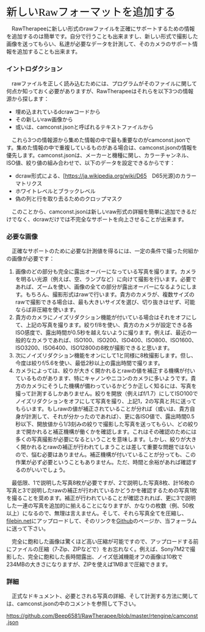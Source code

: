 <span style="color: #000000; background: none; overflow: hidden; page-break-after: avoid; font-size: 2.0em; font-family: Georgia,Times,serif; margin-top: 1em; margin-bottom: 0.25em; line-height: 1.3; padding: 0; border-bottom: 1px solid #AAAAAA;">新しいRawフォーマットを追加する
</span>

　RawTherapeeに新しい形式のrawファイルを正確にサポートするための情報を追加するのは簡単です。自分で行うことも出来ますし、新しい形式で撮影した画像を送ってもらい、私達が必要なデータを計測して、そのカメラのサポート情報を追加することも出来ます。

### イントロダクション

　rawファイルを正しく読み込むためには、プログラムがそのファイルに関して何点か知っておく必要がありますが、RawTherapeeはそれらを以下3つの情報源から探します：
　

- 埋め込まれているdcrawコードから
- その新しいraw画像から
- 或いは、camconst.jsonと呼ばれるテキストファイルから

　これら3つの情報源から集めた情報の中で最も重要なのがcamconst.jsonです。集めた情報の中で重複しているものがある場合は、camconst.jsonの情報を優先します。camconst.jsonは、メーカーと機種に関し、カラーチャンネル、ISO値、絞り値の組み合わせで、以下のデータを設定できるからです：

- dcraw形式による、\[<https://ja.wikipedia.org/wiki/D65>　D65光源\]のカラーマトリクス
- ホワイトレベルとブラックレベル
- 偽の列と行を取り去るためのクロップマスク

　このことから、camconst.jsonは新しいraw形式の詳細を簡単に追加できるだけでなく、dcrawだけでは不完全なサポートを向上させることが出来ます。

### 必要な画像

　正確なサポートのために必要な計測値を得るには、一定の条件で撮った何組かの画像が必要です：

1.  画像のどの部分も完全に露出オーバーになっている写真を撮ります。カメラを明るい光源（例えば、空、ランプなど）に向けて撮影を行います。必要であれば、ズームを使い、画像の全ての部分が露出オーバーになるようにします。もちろん、撮影形式はrawで行います。貴方のカメラが、複数サイズのrawで撮影できる場合は、最も大きいサイズを選び、切り抜きはせず、可能ならば非圧縮を使います。
2.  貴方のカメラにノイズリダクション機能が付いている場合はそれをオフにして、上記の写真を撮ります。絞りf/8を使い、貴方のカメラが設定できる各ISO感度で、露出時間が0.5秒を越えないように撮ります。例えば、最近の一般的なカメラであれば、ISO100、ISO200、ISO400、ISO800、ISO1600、ISO3200、ISO6400、ISO12800の8枚が撮影できると思います。
3.  次にノイズリダクション機能をオンにして1と同様に8枚撮影します。但し、今度は絞りf/5.6を使い、最低2秒以上の露出時間で撮ります。
4.  カメラによっては、絞りが大きく開かれるとrawの値を補正する機構が付いているものがあります、特にキャノンやニコンのカメラに多いようです。貴方のカメラにそうした機構が備わっているかどうか正しく知るには、写真を撮って計測するしかありません。絞りを開放（例えばf/1.7）にしてISO100でノイズリダクションをオフにして写真を撮り、上記1，2の写真と共に送ってもらいます。もしrawの値が補正されていることが分れば（或いは、貴方自身が計測して、それが分かったのであれば）、更に各ISO値で、露出時間0.5秒以下、開放値から1/3刻みの絞りで撮影した写真を送ってもらい、どの絞りまで開かれると補正機構が働くかを確認します。これはその確認のためには多くの写真撮影が必要になるということを意味します。しかし、絞りが大きく開かれるとrawの補正が行われてしまうことは差して重要な問題ではないので、悩む必要はありません。補正機構が付いていることが分っても、この作業が必ず必要ということもありません。ただ、時間と余裕があれば確認するのがいいでしょう。

　最低限、1で説明した写真8枚が必要ですが、2で説明した写真8枚、計16枚の写真と3で説明したrawの補正が行われているかどうかを確認するための写真1枚を撮ることを奨めます。補正が行われていることが確認されれば、更に3で説明した一連の写真を追加的に揃えることになりますが、かなりの枚数（例、50枚以上）になるので、無理は言えません。そして、それら写真全てを圧縮し、[filebin.net](https://filebin.net/)にアップロードして、そのリンクを[Github](https://github.co.jp/)のページか、当フォーラムに送って下さい。

　完全に飽和した画像は驚くほど高い圧縮が可能ですので、アップロードする前にファイルの圧縮（7‐Zip、ZIPなどで）をお忘れなく。例えば、Sony7M2で撮影した、完全に飽和した長時間露出、ノイズ低減機能オフの画像は10枚で234MBの大きさになりますが、ZIPを使えば1MBまで圧縮できます。

### 詳細

　正式なドキュメント、必要とされる写真の詳細、そして計測する方法に関しては、camconst.jsonの中のコメントを参照して下さい。

<https://github.com/Beep6581/RawTherapee/blob/master/rtengine/camconst.json>